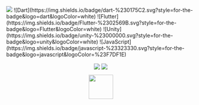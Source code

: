 <img src="https://img.shields.io/static/v1?style=for-the-badge&label=Shell Scripting%20BY&message=SHELL SCRIPTING&color=000000">
![Dart](https://img.shields.io/badge/dart-%230175C2.svg?style=for-the-badge&logo=dart&logoColor=white)
![Flutter](https://img.shields.io/badge/Flutter-%2302569B.svg?style=for-the-badge&logo=Flutter&logoColor=white)
![Unity](https://img.shields.io/badge/unity-%23000000.svg?style=for-the-badge&logo=unity&logoColor=white)
![JavaScript](https://img.shields.io/badge/javascript-%23323330.svg?style=for-the-badge&logo=javascript&logoColor=%23F7DF1E)

<!---
digimontana/digimontana is a ✨ special ✨ repository because its `README.md` (this file) appears on your GitHub profile.
You can click the Preview link to take a look at your changes.
--->
<p align="center">
<img src="https://github-readme-stats.vercel.app/api?username=Digimontana&show_icons=true&theme=radical&count_private=true&hide_border=true&bg_color=00000000" align="center" />
<img src="https://github-readme-stats.vercel.app/api/top-langs/?username=Digimontana&hide_border=true&layout=compact&theme=radical&bg_color=00000000" align="center" />
</p>

<p align="center">
<img src="https://camo.githubusercontent.com/ffbf71edb9eb65671926a8cc42a5a740bf5b799a9b93699a3a0de76e1793a80b/68747470733a2f2f6d656469612e67697068792e636f6d2f6d656469612f54456e586b637348725034596564436868412f67697068792e676966" width="65" style="max-width: 100%;">
</p>

